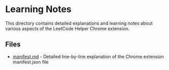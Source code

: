 # Learning Notes

This directory contains detailed explanations and learning notes about various aspects of the LeetCode Helper Chrome extension.

## Files

- [manifest.md](./manifest.md) - Detailed line-by-line explanation of the Chrome extension manifest.json file
